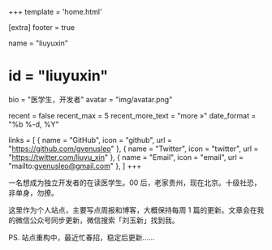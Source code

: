 +++
template = 'home.html'

[extra]
footer = true

name = "liuyuxin"
# id = "liuyuxin"
bio = "医学生，开发者"
avatar = "img/avatar.png"

recent = false
recent_max = 5
recent_more_text = "more »"
date_format = "%b %-d, %Y"

links = [
    { name = "GitHub", icon = "github", url = "https://github.com/gvenusleo" },
    { name = "Twitter", icon = "twitter", url = "https://twitter.com/liuyu_xin" },
    { name = "Email", icon = "email", url = "mailto:gvenusleo@gmail.com" },
]
+++

一名想成为独立开发者的在读医学生。00 后，老家贵州，现在北京。十级社恐，非单身，勿撩。

这里作为个人站点，主要写点周报和博客，大概保持每周 1 篇的更新。文章会在我的微信公众号同步更新，微信搜索「刘玉新」找到我。

PS. 站点重构中，最近忙春招，稳定后更新……
